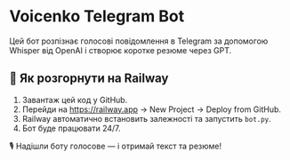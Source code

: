 # Voicenko Telegram Bot

Цей бот розпізнає голосові повідомлення в Telegram за допомогою Whisper від OpenAI і створює коротке резюме через GPT.

## 🚀 Як розгорнути на Railway

1. Завантаж цей код у GitHub.
2. Перейди на https://railway.app → New Project → Deploy from GitHub.
3. Railway автоматично встановить залежності та запустить `bot.py`.
4. Бот буде працювати 24/7.

🎙️ Надішли боту голосове — і отримай текст та резюме!
